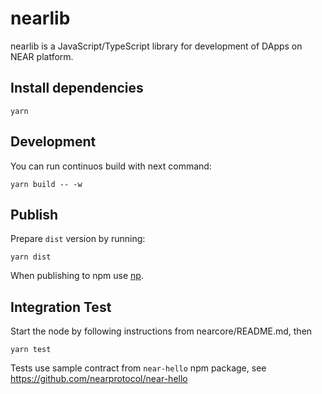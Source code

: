 # nearlib

nearlib is a JavaScript/TypeScript library for development of DApps on NEAR platform.

## Install dependencies

```
yarn
```

## Development

You can run continuos build with next command:
```
yarn build -- -w
```

## Publish

Prepare `dist` version by running:

```
yarn dist
```

When publishing to npm use [np](https://github.com/sindresorhus/np). 

## Integration Test

Start the node by following instructions from nearcore/README.md, then
```
yarn test
```

Tests use sample contract from `near-hello` npm package, see https://github.com/nearprotocol/near-hello